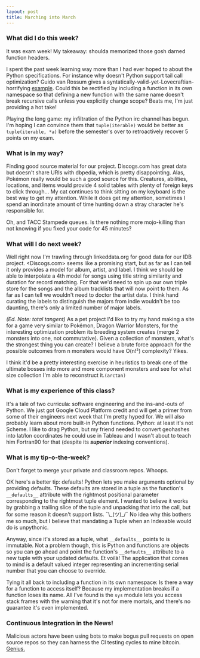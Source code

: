 ```yaml
---
layout: post
title: Marching into March
---
```


### What did I do this week?
It was exam week! My takeaway: shoulda memorized those gosh darned function headers.

I spent the past week learning way more than I had ever hoped to about the Python specifications. For instance why doesn't Python support tail call optimization? Guido van Rossum gives a syntatically-valid-yet-Lovecraftian-horrifying [example](http://neopythonic.blogspot.com.au/2009/04/tail-recursion-elimination.html). Could this be rectified by including a function in its own namespace so that defining a new function with the same name doesn't break recursive calls unless you explicitly change scope? Beats me, I'm just providing a hot take!

Playing the long game: my infiltration of the Python irc channel has begun. I'm hoping I can convince them that `tuple(iterable)` would be better as `tuple(iterable, *a)` before the semester's over to retroactively recover 5 points on my exam.

### What is in my way?
Finding good source material for our project. Discogs.com has great data but doesn't share URIs with dbpedia, which is pretty disappointing. Alas, Pokémon really would be such a good source for this. Creatures, abilities, locations, and items would provide 4 solid tables with plenty of foreign keys to click through... My cat continues to think sitting on my keyboard is the best way to get my attention. While it does get my attention, sometimes I spend an inordinate amount of time hunting down a stray character he's responsible for.

Oh, and TACC Stampede queues. Is there nothing more mojo-killing than not knowing if you fixed your code for 45 minutes?

### What will I do next week?
Well right now I'm trawling through linkeddata.org for good data for our IDB project. <Discogs.com> seems like a promising start, but as far as I can tell it only provides a model for album, artist, and label. I think we should be able to interpolate a 4th model for songs using title string similarity and duration for record matching. For that we'd need to spin up our own triple store for the songs and the album tracklists that will now point to them. As far as I can tell we wouldn't need to doctor the artist data. I think hand curating the labels to distinguish the majors from indie wouldn't be too daunting, there's only a limited number of major labels.

_(Ed. Note: total tangent)_ As a pet project I'd like to try my hand making a site for a game very similar to Pokémon, Dragon Warrior Monsters, for the interesting optimization problem its breeding system creates (merge 2 monsters into one, not commutative). Given a collection of monsters, what's the strongest thing you can create? I believe a brute force approach for the possible outcomes from n monsters would have O(n!&sup2;) complexity? Yikes.

I think it'd be a pretty interesting exercise in heuristics to break one of the ultimate bosses into more and more component monsters and see for what size collection I'm able to reconstruct it.`(arctan)`

### What is my experience of this class?
It's a tale of two curricula: software engineering and the ins-and-outs of Python. We just got Google Cloud Platform credit and will get a primer from some of their engineers next week that I'm pretty hyped for. We will also probably learn about more built-in Python functions. Python: at least it's not Scheme. I like to drag Python, but my friend needed to convert geohashes into lat/lon coordinates he could use in Tableau and I wasn't about to teach him Fortran90 for that (despite its _**superior**_ indexing conventions).

### What is my **tip-o-the-week**?
Don't forget to merge your private and classroom repos. Whoops.

OK here's a better tip: defaults! Python lets you make arguments optional by providing defaults. These defaults are stored in a tuple as the function's `__defaults__` attribute with the rightmost positional parameter corresponding to the rightmost tuple element. I wanted to believe it works by grabbing a trailing slice of the tuple and unpacking that into the call, but for some reason it doesn't support lists. ¯\\\_(ツ)_/¯ No idea why this bothers me so much, but I believe that mandating a Tuple when an Indexable would do is unpythonic.

Anyway, since it's stored as a tuple, what `__defaults__` points to is immutable. Not a problem though, this is Python and functions are objects so you can go ahead and point the function's `__defaults__` attribute to a new tuple with your updated defaults. Et voilà! The application that comes to mind is a default valued integer representing an incrementing serial number that you can choose to override.

Tying it all back to including a function in its own namespace: Is there a way for a function to access itself? Because my implementation breaks if a function loses its name. All I've found is the `sys` module lets you access stack frames with the warning that it's not for mere mortals, and there's no guarantee it's even implemented.

### Continuous Integration in the News!
Malicious actors have been using bots to make bogus pull requests on open source repos so they can harness the CI testing cycles to mine bitcoin. [Genius.](https://motherboard.vice.com/en_us/article/bitcoin-mining-github-open-source-bots)

